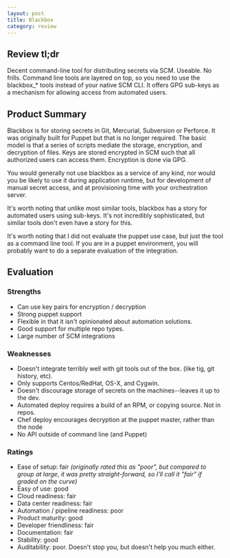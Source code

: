 ```yaml
---
layout: post
title: Blackbox
category: review
---
```

## Review tl;dr
Decent command-line tool for distributing secrets via SCM. Useable. No frills. Command line tools are layered on top, so you need to use the blackbox_* tools instead of your native SCM CLI. It offers GPG sub-keys as a mechanism for allowing access from automated users.

## Product Summary
Blackbox is for storing secrets in Git, Mercurial, Subversion or Perforce. It was originally built for Puppet but that is no longer required. The basic model is that a series of scripts mediate the storage, encryption, and decryption of files. Keys are stored encrypted in SCM such that all authorized users can access them. Encryption is done via GPG.

You would generally not use blackbox as a service of any kind, nor would you be likely to use it during application runtime, but for development of manual secret access, and at provisioning time with your orchestration server.

It's worth noting that unlike most similar tools, blackbox has a story for automated users using sub-keys. It's not incredibly sophisticated, but similar tools don't even have a story for this.

It's worth noting that I did not evaluate the puppet use case, but just the tool as a command line tool. If you are in a puppet environment, you will probably want to do a separate evaluation of the integration.

## Evaluation

### Strengths
- Can use key pairs for encryption / decryption
- Strong puppet support
- Flexible in that it isn't opinionated about automation solutions.
- Good support for multiple repo types.
- Large number of SCM integrations

### Weaknesses
- Doesn't integrate terribly well with git tools out of the box. (like tig, git history, etc).
- Only supports Centos/RedHat, OS-X, and Cygwin.
- Doesn't discourage storage of secrets on the machines--leaves it up to the dev.
- Automated deploy requires a build of an RPM, or copying source. Not in repos.
- Chef deploy encourages decryption at the puppet master, rather than the node
- No API outside of command line (and Puppet)

### Ratings
- Ease of setup: fair *(originally rated this as "poor", but compared to group at large, it was pretty straight-forward, so I'll call it "fair" if graded on the curve)*
- Easy of use: good
- Cloud readiness: fair
- Data center readiness: fair
- Automation / pipeline readiness: poor
- Product maturity: good
- Developer friendliness: fair
- Documentation: fair
- Stability: good
- Auditability: poor. Doesn't stop you, but doesn't help you much either.
